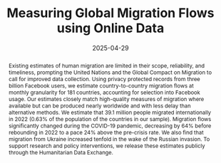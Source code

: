 ---
title: "Measuring Global Migration Flows using Online Data"
collection: wps
link: "https://drew-johnston.com/files/measuring_global_migration_flows/Measuring_Global_Migration_Flows_using_Online_Data.pdf"
coauthors: Guanghua Chi, Guy Abel, Eugenia Giraudy, and Mike Bailey
date: 2025-04-29
outcome: 'Proceedings of the National Academy of Sciences, 122 (18) e2409418122, April 2025.'
outcome_link: https://www.pnas.org/doi/full/10.1073/pnas.2409418122
abstract: "Existing estimates of human migration are limited in their scope, reliability, and timeliness, prompting the United Nations and the Global Compact on Migration to call for improved data collection. Using privacy protected records from three billion Facebook users, we estimate country-to-country migration flows at monthly granularity for 181 countries, accounting for selection into Facebook usage. Our estimates closely match high-quality measures of migration where available but can be produced nearly worldwide and with less delay than alternative methods. We estimate that 39.1 million people migrated internationally in 2022 (0.63% of the population of the countries in our sample). Migration flows significantly changed during the COVID-19 pandemic, decreasing by 64% before rebounding in 2022 to a pace 24% above the pre-crisis rate. We also find that migration from Ukraine increased tenfold in the wake of the Russian invasion. To support research and policy interventions, we release these estimates publicly through the Humanitarian Data Exchange."
press: <a href="https://www.nytimes.com/interactive/2025/04/17/opinion/global-migration-facebook-data.html">NYT (1)</a> | <a href="https://www.nytimes.com/interactive/2025/04/17/opinion/global-migration-facebook-data-interactive-tool.html">NYT (2)</a>
recognition: 
data: <a href="https://data.humdata.org/dataset/international-migration-flows">Data</a> | <a href="https://drew-johnston.com/files/measuring_global_migration_flows/measuring_global_migration_flows_appendix.pdf">Appendix</a> | <a href="https://dataverse.harvard.edu/dataset.xhtml?persistentId=doi:10.7910/DVN/LPA925">Code</a>
---